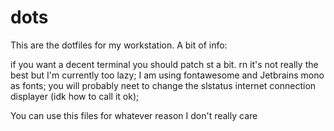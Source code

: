 # dots
This are the dotfiles for my workstation. A bit of info:

if you want a decent terminal you should patch st a bit. rn it's not really the best but I'm currently too lazy;
I am using fontawesome and Jetbrains mono as fonts;
you will probably neet to change the slstatus internet connection displayer (idk how to call it ok);


You can use this files for whatever reason I don't really care

